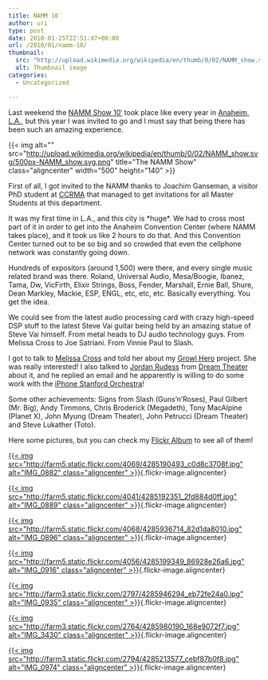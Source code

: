 ```yaml
---
title: NAMM 10′
author: uri
type: post
date: 2010-01-25T22:51:47+00:00
url: /2010/01/namm-10/
thumbnail:
  src: "http://upload.wikimedia.org/wikipedia/en/thumb/0/02/NAMM_show.svg/500px-NAMM_show.svg.png"
  alt: Thumbnail image
categories:
  - Uncategorized

---
```

Last weekend the [NAMM Show 10&#8242;][1] took place like every year in [Anaheim, L.A.][2], but this year I was invited to go and I must say that being there has been such an amazing experience.

{{< img alt="" src="http://upload.wikimedia.org/wikipedia/en/thumb/0/02/NAMM_show.svg/500px-NAMM_show.svg.png" title="The NAMM Show" class="aligncenter" width="500" height="140" >}} 

First of all, I got invited to the NAMM thanks to Joachim Ganseman, a visitor PhD student at [CCRMA][3] that managed to get invitations for all Master Students at this department.

It was my first time in L.A., and this city is \*huge\*. We had to cross most part of it in order to get into the Anaheim Convention Center (where NAMM takes place), and it took us like 2 hours to do that. And this Convention Center turned out to be so big and so crowded that even the cellphone network was constantly going down.

Hundreds of expositors (around 1,500) were there, and every single music related brand was there. Roland, Universal Audio, Mesa/Boogie, Ibanez, Tama, Dw, VicFirth, Elixir Strings, Boss, Fender, Marshall, Ernie Ball, Shure, Dean Markley, Mackie, ESP, ENGL, etc, etc, etc. Basically everything. You get the idea.

We could see from the latest audio processing card with crazy high-speed DSP stuff to the latest Steve Vai guitar being held by an amazing statue of Steve Vai himself. From metal heads to DJ audio technology guys. From Melissa Cross to Joe Satriani. From Vinnie Paul to Slash.

I got to talk to [Melissa Cross][4] and told her about my [Growl Hero][5] project. She was really interested! I also talked to [Jordan Rudess][6] from [Dream Theater][7] about it, and he replied an email and he apparently is willing to do some work with the [iPhone Stanford Orchestra][8]!

Some other achievements: Signs from Slash (Guns&#8217;n&#8217;Roses), Paul Gilbert (Mr. Big), Andy Timmons, Chris Broderick (Megadeth), Tony MacAlpine (Planet X), John Myung (Dream Theater), John Petrucci (Dream Theater) and Steve Lukather (Toto).

Here some pictures, but you can check my [Flickr Album][9] to see all of them!

[{{< img src="http://farm5.static.flickr.com/4069/4285190493_c0d8c3708f.jpg" alt="IMG_0882" class="aligncenter" >}}][10]{.flickr-image.aligncenter}

[{{< img src="http://farm5.static.flickr.com/4041/4285192351_2fd884d0ff.jpg" alt="IMG_0889" class="aligncenter" >}}][11]{.flickr-image.aligncenter}

[{{< img src="http://farm5.static.flickr.com/4068/4285936714_82d1da8010.jpg" alt="IMG_0896" class="aligncenter" >}}][12]{.flickr-image.aligncenter}

[{{< img src="http://farm5.static.flickr.com/4056/4285199349_86928e26a6.jpg" alt="IMG_0916" class="aligncenter" >}}][13]{.flickr-image.aligncenter}

[{{< img src="http://farm3.static.flickr.com/2797/4285946294_eb72fe24a0.jpg" alt="IMG_0935" class="aligncenter" >}}][14]{.flickr-image.aligncenter}

[{{< img src="http://farm3.static.flickr.com/2764/4285980190_168e9072f7.jpg" alt="IMG_3430" class="aligncenter" >}}][15]{.flickr-image.aligncenter}

[{{< img src="http://farm3.static.flickr.com/2794/4285213577_cebf87b0f8.jpg" alt="IMG_0974" class="aligncenter" >}}][16]{.flickr-image.aligncenter}

 [1]: http://www.namm.org/
 [2]: http://maps.google.com/maps?f=q&source=s_q&hl=en&geocode=&q=Anaheim,+LA&sll=37.424106,-122.166076&sspn=0.095565,0.183506&ie=UTF8&hq=&hnear=Anaheim,+Orange,+California&ll=33.835293,-117.914504&spn=1.599212,2.936096&t=h&z=9
 [3]: http://ccrma.stanford.edu/
 [4]: http://melissacross.com/
 [5]: https://ccrma.stanford.edu/~urinieto/256/growlhero/
 [6]: http://jordanrudess.com/
 [7]: http://dreamtheater.net/
 [8]: http://mopho.stanford.edu/
 [9]: http://www.flickr.com/photos/enochrooted/sets/72157623112518843/
 [10]: http://www.flickr.com/photos/enochrooted/4285190493/ "IMG_0882"
 [11]: http://www.flickr.com/photos/enochrooted/4285192351/ "IMG_0889"
 [12]: http://www.flickr.com/photos/enochrooted/4285936714/ "IMG_0896"
 [13]: http://www.flickr.com/photos/enochrooted/4285199349/ "IMG_0916"
 [14]: http://www.flickr.com/photos/enochrooted/4285946294/ "IMG_0935"
 [15]: http://www.flickr.com/photos/enochrooted/4285980190/ "IMG_3430"
 [16]: http://www.flickr.com/photos/enochrooted/4285213577/ "IMG_0974"